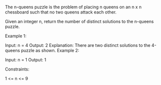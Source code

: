 The n-queens puzzle is the problem of placing n queens on an n x n chessboard such that no two queens attack each other.

Given an integer n, return the number of distinct solutions to the n-queens puzzle.

 

Example 1:


Input: n = 4
Output: 2
Explanation: There are two distinct solutions to the 4-queens puzzle as shown.
Example 2:

Input: n = 1
Output: 1
 

Constraints:

1 <= n <= 9


